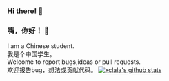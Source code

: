 ### Hi there! 👋<br>
### 嗨，你好！ 👋<br>
I am a Chinese student.<br>
我是个中国学生。<br>
Welcome to report bugs,ideas or pull requests.<br>
欢迎报告bug，想法或贡献代码。
[![xclala's github stats](https://github-readme-stats.vercel.app/api?username=xclala&show_icons=true&count_private=true)](https://github.com/anuraghazra/github-readme-stats)



